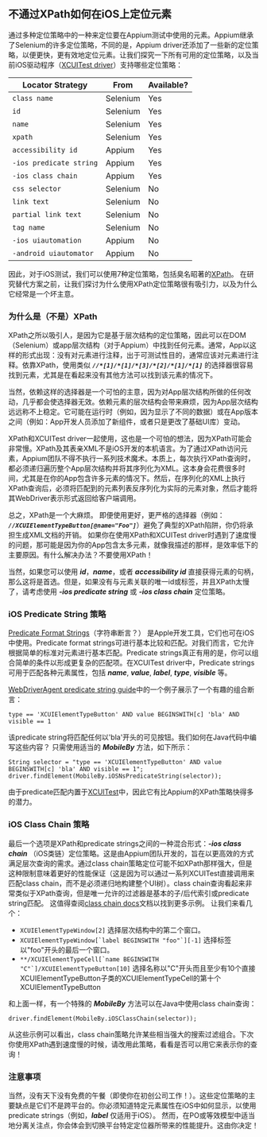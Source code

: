 ## 不通过XPath如何在iOS上定位元素

通过多种定位策略中的一种来定位要在Appium测试中使用的元素。Appium继承了Selenium的许多定位策略，不同的是，Appium driver还添加了一些新的定位策略，以便更快，更有效地定位元素。让我们探究一下所有可用的定位策略，以及当前iOS驱动程序（[XCUITest driver](https://appium.io/docs/en/drivers/ios-xcuitest/)）支持哪些定位策略：
<table> 
    <thead> 
        <tr> 
             <th>Locator Strategy</th> 
             <th>From</th> 
             <th>Available?</th> 
        </tr> 
    </thead> 
    <tbody>
        <tr> 
             <td><code>class name</code></td> 
             <td>Selenium</td> 
             <td>Yes</td> 
        </tr> 
        <tr> 
             <td><code>id</code></td> 
             <td>Selenium</td> 
             <td>Yes</td> 
        </tr> 
        <tr> 
             <td><code>name</code></td> 
             <td>Selenium</td> 
             <td>Yes</td> 
        </tr> 
        <tr> 
             <td><code>xpath</code></td> 
             <td>Selenium</td> 
             <td>Yes</td> 
        </tr> 
        <tr> 
             <td><code>accessibility id</code></td> 
             <td>Appium</td> 
             <td>Yes</td> 
        </tr> 
        <tr> 
             <td><code>-ios predicate string</code></td> 
             <td>Appium</td> 
             <td>Yes</td> 
        </tr> 
        <tr> 
             <td><code>-ios class chain</code></td> 
             <td>Appium</td> 
             <td>Yes</td> 
        </tr> 
        <tr> 
             <td><code>css selector</code></td> 
             <td>Selenium</td> 
             <td>No</td> 
        </tr> 
        <tr> 
             <td><code>link text</code></td> 
             <td>Selenium</td> 
             <td>No</td> 
        </tr> 
        <tr> 
             <td><code>partial link text</code></td> 
             <td>Selenium</td> 
             <td>No</td> 
        </tr> 
        <tr> 
             <td><code>tag name</code></td> 
             <td>Selenium</td> 
             <td>No</td> 
        </tr> 
        <tr> 
             <td><code>-ios uiautomation</code></td> 
             <td>Appium</td> 
             <td>No</td> 
        </tr> 
        <tr> 
             <td><code>-android uiautomator</code></td> 
             <td>Appium</td> 
             <td>No</td> 
        </tr> 
    </tbody>
</table>

因此，对于iOS测试，我们可以使用7种定位策略，包括臭名昭著的[XPath](https://en.wikipedia.org/wiki/XPath)。 在研究替代方案之前，让我们探讨为什么使用XPath定位策略很有吸引力，以及为什么它经常是一个坏主意。

### 为什么是（不是）XPath
XPath之所以吸引人，是因为它是基于层次结构的定位策略，因此可以在DOM（Selenium）或app层次结构（对于Appium）中找到任何元素。通常，App以这样的形式出现：没有对元素进行注释，出于可测试性目的，通常应该对元素进行注释。依靠XPath，使用类似 ***`//*[1]/*[1]/*[3]/*[2]/*[1]/*[1]`*** 的选择器很容易找到元素，尤其是在看起来没有其他方法可以找到该元素的情况下。

当然，依赖这样的选择器是一个可怕的主意，因为对App层次结构所做的任何改动，几乎都会使选择器无效。依赖元素的层次结构会带来麻烦，因为App层次结构远远称不上稳定。它可能在运行时（例如，因为显示了不同的数据）或在App版本之间（例如：App开发人员添加了新组件，或者只是更改了基础UI库）变动。

XPath和XCUITest driver一起使用，这也是一个可怕的想法，因为XPath可能会非常慢。XPath及其表亲XML不是iOS开发的本机语言。为了通过XPath访问元素，Appium团队不得不执行一系列技术魔术。本质上，每次执行XPath查询时，都必须递归遍历整个App层次结构并将其序列化为XML。这本身会花费很多时间，尤其是在你的App包含许多元素的情况下。然后，在序列化的XML上执行XPath查询后，必须将匹配到的元素列表反序列化为实际的元素对象，然后才能将其WebDriver表示形式返回给客户端调用。

总之，XPath是一个大麻烦。 即便使用更好，更严格的选择器（例如： ***`//XCUIElementTypeButton[@name="Foo"]`***）避免了典型的XPath陷阱，你仍将承担生成XML文档的开销。 如果你在使用XPath和XCUITest driver时遇到了速度慢的问题，那可能是因为你的App包含太多元素，就像我描述的那样，是效率低下的主要原因。有什么解决办法？不要使用XPath！

当然，如果您可以使用 ***id***，***name***，或者 ***accessibility id*** 直接获得元素的句柄，那么这将是首选。但是，如果没有与元素关联的唯一id或标签，并且XPath太慢了，请考虑使用 ***-ios predicate string*** 或 ***-ios class chain*** 定位策略。

### iOS Predicate String 策略
[Predicate Format Strings](https://developer.apple.com/library/archive/documentation/Cocoa/Conceptual/Predicates/Articles/pSyntax.html)（字符串断言？）
是Apple开发工具，它们也可在iOS中使用。Predicate format strings可进行基本比较和匹配。对我们而言，它允许根据简单的标准对元素进行基本匹配。Predicate strings真正有用的是，你可以组合简单的条件以形成更复杂的匹配项。在XCUITest driver中，Predicate strings可用于匹配各种元素属性，包括 ***name***, ***value***, ***label***, ***type***, ***visible*** 等。

[WebDriverAgent predicate string guide](https://github.com/facebookarchive/WebDriverAgent/wiki/Predicate-Queries-Construction-Rules)中的一个例子展示了一个有趣的组合断言： 
```
type == 'XCUIElementTypeButton' AND value BEGINSWITH[c] 'bla' AND visible == 1
```

该predicate string将匹配任何以'bla'开头的可见按钮。我们如何在Java代码中编写这些内容？ 只需使用适当的 ***MobileBy*** 方法，如下所示：
```
String selector = "type == 'XCUIElementTypeButton' AND value BEGINSWITH[c] 'bla' AND visible == 1";
driver.findElement(MobileBy.iOSNsPredicateString(selector));
```

由于predicate匹配内置于[XCUITest](https://developer.apple.com/documentation/xctest/xcuielementquery/1500768-element)中，因此它有比Appium的XPath策略快得多的潜力。

### iOS Class Chain 策略
最后一个选项是XPath和predicate strings之间的一种混合形式：***-ios class chain*** （iOS类链）定位策略。这是由Appium团队开发的，旨在以更高效的方式满足层次查询的需求。通过class chain策略定位可能不如XPath那样强大，但是这种限制意味着更好的性能保证（这是因为可以通过一系列XCUITest直接调用来匹配class chain，而不是必须递归地构建整个UI树）。class chain查询看起来非常类似于XPath查询，但是唯一允许的过滤器是基本的子/后代索引或predicate string匹配。 这值得查阅[class chain docs](https://github.com/facebookarchive/WebDriverAgent/wiki/Class-Chain-Queries-Construction-Rules)文档以找到更多示例。 让我们来看几个：
- ```XCUIElementTypeWindow[2]``` 选择层次结构中的第二个窗口。
- ```XCUIElementTypeWindow[`label BEGINSWITH "foo"`][-1]``` 选择标签以"foo"开头的最后一个窗口。
- ```**/XCUIElementTypeCell[`name BEGINSWITH "C"`]/XCUIElementTypeButton[10]``` 选择名称以"C"开头而且至少有10个直接XCUIElementTypeButton子类的XCUIElementTypeCell的第十个XCUIElementTypeButton

和上面一样，有一个特殊的 ***MobileBy*** 方法可以在Java中使用class chain查询：
```
driver.findElement(MobileBy.iOSClassChain(selector));
```

从这些示例可以看出，class chain策略允许某些相当强大的搜索过滤组合。下次你使用XPath遇到速度慢的时候，请改用此策略，看看是否可以用它来表示你的查询！

### 注意事项
当然，没有天下没有免费的午餐（即使你在初创公司工作！）。这些定位策略的主要缺点是它们不是跨平台的。你必须知道特定元素属性在iOS中如何显示，以使用predicate strings（例如，***label*** 仅适用于iOS）。 然而，在PO或等效模型中适当地分离关注点，你会体会到切换平台特定定位器所带来的性能提升。这由你决定！  